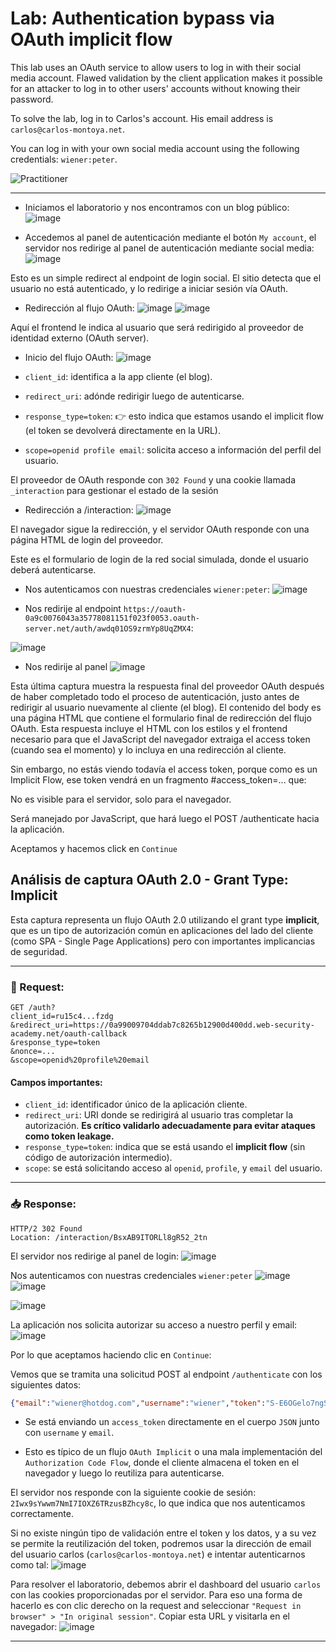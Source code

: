 # Lab: Authentication bypass via OAuth implicit flow

This lab uses an OAuth service to allow users to log in with their social media account. Flawed validation by the client application makes it possible for an attacker to log in to other users' accounts without knowing their password.

To solve the lab, log in to Carlos's account. His email address is `carlos@carlos-montoya.net`.

You can log in with your own social media account using the following credentials: `wiener:peter`.

![Practitioner](https://img.shields.io/badge/level-Apprentice-green) 

---

- Iniciamos el laboratorio y nos encontramos con un blog público:
![image](https://github.com/user-attachments/assets/6ab96322-ed8d-4a44-8eab-8666d9cb392f)

- Accedemos al panel de autenticación mediante el botón `My account`, el servidor nos redirige al panel de autenticación mediante social media:
![image](https://github.com/user-attachments/assets/30b76db7-5d14-4ad4-a630-fe8ae7f3cd26)

 Esto es un simple redirect al endpoint de login social. El sitio detecta que el usuario no está autenticado, y lo redirige a iniciar sesión vía OAuth.

- Redirección al flujo OAuth:
![image](https://github.com/user-attachments/assets/075dea35-fce3-4806-b029-765354152b91)
![image](https://github.com/user-attachments/assets/4982f90d-6239-4ae3-828e-50745fa11620)

Aquí el frontend le indica al usuario que será redirigido al proveedor de identidad externo (OAuth server).

- Inicio del flujo OAuth:
![image](https://github.com/user-attachments/assets/512e3862-1e37-4bd6-8891-81b87d9bf06a)
 - `client_id`: identifica a la app cliente (el blog).

 - `redirect_uri`: adónde redirigir luego de autenticarse.

 - `response_type=token`: 👉 esto indica que estamos usando el implicit flow (el token se devolverá directamente en la URL).

 - `scope=openid profile email`: solicita acceso a información del perfil del usuario.

 El proveedor de OAuth responde con `302 Found` y una cookie llamada `_interaction` para gestionar el estado de la sesión


- Redirección a /interaction:
![image](https://github.com/user-attachments/assets/edad755c-4aae-4edd-9960-882ef4def348)

El navegador sigue la redirección, y el servidor OAuth responde con una página HTML de login del proveedor.

Este es el formulario de login de la red social simulada, donde el usuario deberá autenticarse.

- Nos autenticamos con nuestras credenciales `wiener:peter`:
![image](https://github.com/user-attachments/assets/e4ff6c93-8b31-4440-ba1b-82e487e29127)

- Nos redirije al endpoint `https://oauth-0a9c0076043a35778081151f023f0053.oauth-server.net/auth/awdq01OS9zrmYp8UqZMX4`:

![image](https://github.com/user-attachments/assets/d9fcb388-6b84-4986-8a5d-27f9fa95d278)

- Nos redirije al panel
![image](https://github.com/user-attachments/assets/9f89d3b5-ae0b-426f-aa72-0f509c0de81c)

Esta última captura muestra la respuesta final del proveedor OAuth después de haber completado todo el proceso de autenticación, justo antes de redirigir al usuario nuevamente al cliente (el blog).
El contenido del body es una página HTML que contiene el formulario final de redirección del flujo OAuth. Esta respuesta incluye el HTML con los estilos y el frontend necesario para que el JavaScript del navegador extraiga el access token (cuando sea el momento) y lo incluya en una redirección al cliente.

Sin embargo, no estás viendo todavía el access token, porque como es un Implicit Flow, ese token vendrá en un fragmento #access_token=... que:

No es visible para el servidor, solo para el navegador.

Será manejado por JavaScript, que hará luego el POST /authenticate hacia la aplicación.

Aceptamos y hacemos click en `Continue`


















## Análisis de captura OAuth 2.0 - Grant Type: Implicit

Esta captura representa un flujo OAuth 2.0 utilizando el grant type **implicit**, que es un tipo de autorización común en aplicaciones del lado del cliente (como SPA - Single Page Applications) pero con importantes implicancias de seguridad.

---

### 📂 Request:

```http
GET /auth?
client_id=ru15c4...fzdg
&redirect_uri=https://0a99009704ddab7c8265b12900d400dd.web-security-academy.net/oauth-callback
&response_type=token
&nonce=...
&scope=openid%20profile%20email
```

#### Campos importantes:

* `client_id`: identificador único de la aplicación cliente.
* `redirect_uri`: URI donde se redirigirá al usuario tras completar la autorización. **Es crítico validarlo adecuadamente para evitar ataques como token leakage.**
* `response_type=token`: indica que se está usando el **implicit flow** (sin código de autorización intermedio).
* `scope`: se está solicitando acceso al `openid`, `profile`, y `email` del usuario.

---

### 📥 Response:

```http
HTTP/2 302 Found
Location: /interaction/BsxAB9ITORLl8gR52_2tn
```

El servidor nos redirige al panel de login:
![image](https://github.com/user-attachments/assets/c4e7eab6-303e-48aa-9d7d-5da9bc4c525a)

Nos autenticamos con nuestras credenciales `wiener:peter`
![image](https://github.com/user-attachments/assets/f4458ee9-4448-430f-870b-477f444b7674)
![image](https://github.com/user-attachments/assets/cb1ad96a-513d-4308-8d78-ca629743612e)



![image](https://github.com/user-attachments/assets/ac9cd0fb-3837-483c-ae39-0ba66ad2c5b1)



La aplicación nos solicita autorizar su acceso a nuestro perfil y email:
![image](https://github.com/user-attachments/assets/b4488913-fcdd-4a75-92b2-0cc9500f1fa6)

Por lo que aceptamos haciendo clic en `Continue`:


Vemos que se tramita una solicitud POST al endpoint `/authenticate` con los siguientes datos:
```json
{"email":"wiener@hotdog.com","username":"wiener","token":"S-E6OGelo7ngSiSaKGJcaRLDfIKiwSXv38rgYWQ_QIn"}
```

- Se está enviando un `access_token` directamente en el cuerpo `JSON` junto con `username` y `email`.

- Esto es típico de un flujo `OAuth Implicit` o una mala implementación del `Authorization Code Flow`, donde el cliente almacena el token en el navegador y luego lo reutiliza para autenticarse.

El servidor nos responde con la siguiente cookie de sesión: `2Iwx9sYwwm7NmI7IOXZ6TRzusBZhcy8c`, lo que indica que nos autenticamos correctamente.


Si no existe ningún tipo de validación entre el token y los datos, y a su vez se permite la reutilización del token, podremos usar la dirección de email del usuario carlos (`carlos@carlos-montoya.net`) e intentar autenticarnos como tal:
![image](https://github.com/user-attachments/assets/1fdf1321-9ce4-40f2-a948-24230995a202)

Para resolver el laboratorio, debemos abrir el dashboard del usuario `carlos` con las cookies proporcionadas por el servidor. Para eso una forma de hacerlo es con clic derecho on la request and seleccionar `"Request in browser" > "In original session"`. Copiar esta URL y visitarla en el navegador:
![image](https://github.com/user-attachments/assets/4ba7e744-3219-45bd-b625-3c170d123ddd)

---


  


